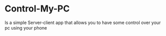 # Control-My-PC
Is a simple Server-client app that allows you to have some control over your pc using your phone
